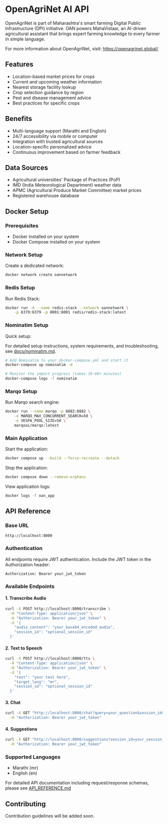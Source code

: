 # OpenAgriNet AI API

OpenAgriNet is part of Maharashtra's smart farming Digital Public Infrastructure (DPI) initiative. OAN powers MahaVistaar, an AI-driven agricultural assistant that brings expert farming knowledge to every farmer in simple language.

For more information about OpenAgriNet, visit: https://openagrinet.global/

## Features

- Location-based market prices for crops
- Current and upcoming weather information
- Nearest storage facility lookup
- Crop selection guidance by region
- Pest and disease management advice
- Best practices for specific crops

## Benefits

- Multi-language support (Marathi and English)
- 24/7 accessibility via mobile or computer
- Integration with trusted agricultural sources
- Location-specific personalized advice
- Continuous improvement based on farmer feedback

## Data Sources

- Agricultural universities' Package of Practices (PoP)
- IMD (India Meteorological Department) weather data
- APMC (Agricultural Produce Market Committee) market prices
- Registered warehouse database

## Docker Setup

### Prerequisites

- Docker installed on your system
- Docker Compose installed on your system

### Network Setup

Create a dedicated network:
```bash
docker network create oannetwork
```

### Redis Setup

Run Redis Stack:
```bash
docker run -d --name redis-stack --network oannetwork \
    -p 6379:6379 -p 8001:8001 redis/redis-stack:latest
```

### Nominatim Setup

Quick setup:

For detailed setup instructions, system requirements, and troubleshooting, see [docs/nominatim.md](docs/nominatim.md).

```bash
# Add Nominatim to your docker-compose.yml and start it
docker-compose up nominatim -d

# Monitor the import progress (takes 30-60+ minutes)
docker-compose logs -f nominatim
```

### Marqo Setup

Run Marqo search engine:
```bash
docker run --name marqo -p 8882:8882 \
    -e MARQO_MAX_CONCURRENT_SEARCH=50 \
    -e VESPA_POOL_SIZE=50 \
    marqoai/marqo:latest
```

### Main Application

Start the application:
```bash
docker compose up --build --force-recreate --detach
```

Stop the application:
```bash
docker compose down --remove-orphans
```

View application logs:
```bash
docker logs -f oan_app
```

## API Reference

### Base URL
```
http://localhost:8000
```

### Authentication
All endpoints require JWT authentication. Include the JWT token in the Authorization header:
```
Authorization: Bearer your_jwt_token
```

### Available Endpoints

#### 1. Transcribe Audio
```bash
curl -X POST http://localhost:8000/transcribe \
  -H "Content-Type: application/json" \
  -H "Authorization: Bearer your_jwt_token" \
  -d '{
    "audio_content": "your_base64_encoded_audio",
    "session_id": "optional_session_id"
  }'
```

#### 2. Text to Speech
```bash
curl -X POST http://localhost:8000/tts \
  -H "Content-Type: application/json" \
  -H "Authorization: Bearer your_jwt_token" \
  -d '{
    "text": "your text here",
    "target_lang": "mr",
    "session_id": "optional_session_id"
  }'
```

#### 3. Chat
```bash
curl -X GET "http://localhost:8000/chat?query=your_question&session_id=optional_session_id&source_lang=mr&target_lang=mr&user_id=user123" \
  -H "Authorization: Bearer your_jwt_token"
```

#### 4. Suggestions
```bash
curl -X GET "http://localhost:8000/suggestions?session_id=your_session_id&target_lang=mr" \
  -H "Authorization: Bearer your_jwt_token"
```

### Supported Languages
- Marathi (mr)
- English (en)

For detailed API documentation including request/response schemas, please see [API_REFERENCE.md](docs/api.md)

## Contributing

Contribution guidelines will be added soon.